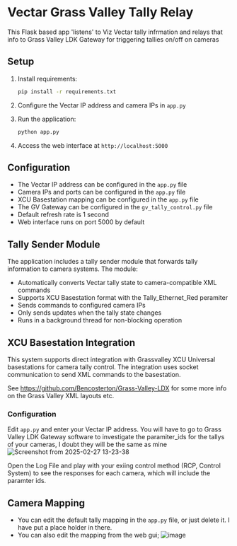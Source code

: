 # Vectar Grass Valley Tally Relay

This Flask based app 'listens' to Viz Vectar tally infrmation and relays that info to Grass Valley LDK Gateway for triggering tallies on/off on cameras

## Setup
1. Install requirements:
   ```bash
   pip install -r requirements.txt
   ```

2. Configure the Vectar IP address and camera IPs in `app.py`

3. Run the application:
   ```bash
   python app.py
   ```

4. Access the web interface at `http://localhost:5000`

## Configuration
- The Vectar IP address can be configured in the `app.py` file
- Camera IPs and ports can be configured in the `app.py` file
- XCU Basestation mapping can be configured in the `app.py` file
- The GV Gateway can be configured in the `gv_tally_control.py` file
- Default refresh rate is 1 second
- Web interface runs on port 5000 by default

## Tally Sender Module
The application includes a tally sender module that forwards tally information to camera systems. The module:

- Automatically converts Vectar tally state to camera-compatible XML commands
- Supports XCU Basestation format with the Tally_Ethernet_Red peramiter
- Sends commands to configured camera IPs
- Only sends updates when the tally state changes
- Runs in a background thread for non-blocking operation


## XCU Basestation Integration

This system supports direct integration with Grassvalley XCU Universal basestations for camera tally control. The integration uses socket communication to send XML commands to the basestation.

See https://github.com/Bencosterton/Grass-Valley-LDX for some more info on the Grass Valley XML layouts etc.


### Configuration

Edit `app.py` and enter your Vectar IP address.
You will have to go to Grass Valley LDK Gateway software to investigate the paramiter_ids for the tallys of your cameras, I doubt they will be the same as mine
![Screenshot from 2025-02-27 13-23-38](https://github.com/user-attachments/assets/69d2a41c-6b26-4ac8-a987-0bceb829bdf6)

Open the Log File and play with your exiing control method (RCP, Control System) to see the responses for each camera, which will include the paramter ids.


## Camera Mapping 
- You can edit the default tally mapping in the `app.py` file, or just delete it. I have put a place holder in there.
- You can also edit the mapping from the web gui;
![image](https://github.com/user-attachments/assets/438a079e-996e-4ee0-a676-67cb3439c12c)
